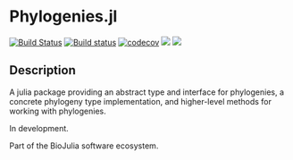 # Phylogenies.jl

[![Build Status](https://travis-ci.org/BioJulia/Phylogenies.jl.svg?branch=master)](https://travis-ci.org/BioJulia/Phylogenies.jl)
[![Build status](https://ci.appveyor.com/api/projects/status/4ynx0nao86kw0a5m/branch/master?svg=true)](https://ci.appveyor.com/project/Ward9250/phylogenies-jl/branch/master)
[![codecov](https://codecov.io/gh/BioJulia/Phylogenies.jl/branch/master/graph/badge.svg)](https://codecov.io/gh/BioJulia/Phylogenies.jl)
[![](https://img.shields.io/badge/docs-stable-blue.svg)](https://biojulia.github.io/Phylogenies.jl/stable)
[![](https://img.shields.io/badge/docs-latest-blue.svg)](https://biojulia.github.io/Phylogenies.jl/latest)


## Description

A julia package providing an abstract type and interface for phylogenies, a
concrete phylogeny type implementation, and higher-level methods for working
with phylogenies.

In development.

Part of the BioJulia software ecosystem.
